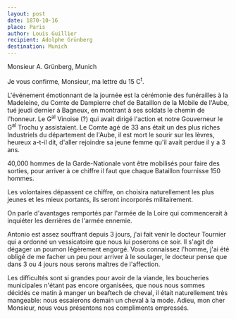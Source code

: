 ```yaml
---
layout: post
date: 1870-10-16
place: Paris
author: Louis Guillier
recipient: Adolphe Grünberg
destination: Munich
---
```


Monsieur A. Grünberg, Munich


Je vous confirme, Monsieur, ma lettre du 15 C<sup>t</sup>.


L'événement émotionnant de la journée est la cérémonie des funérailles à la
Madeleine, du Comte de Dampierre chef de Bataillon de la Mobile de l'Aube, tué
jeudi dernier à Bagneux, en montrant à ses soldats le chemin de l'honneur. Le
G<sup>al</sup> Vinoise (?) qui avait dirigé l'action et notre Gouverneur le G<sup>al</sup> Trochu
y assistaient. Le Comte agé de 33 ans était  un des plus riches Industriels du
département de l'Aube, il est mort le sourir sur les lèvres, heureux a-t-il
dit, d'aller rejoindre sa jeune femme qu'il avait perdue il y a 3 ans.

40,000 hommes de la Garde-Nationale vont être mobilisés pour faire des sorties,
pour arriver à ce chiffre il faut que chaque Bataillon fournisse 150 hommes.

Les volontaires dépassent ce chiffre, on choisira naturellement les plus jeunes
et les mieux portants, ils seront incorporés militairement.

On parle d'avantages remportés par l'armée de la Loire qui commencerait
à inquiéter les derrières de l'armée ennemie.

Antonio est assez souffrant depuis 3 jours, j'ai fait venir le docteur Tournier
qui a ordonné un vessicatoire que nous lui poserons ce soir. Il s'agit de
dégager un poumon légèrement engorgé. Vous connaissez l'homme, j'ai été obligé
de me facher un peu pour arriver à le soulager, le docteur pense que dans 3 ou
4 jours nous serons maîtres de l'affection.

Les difficultés sont si grandes pour avoir de la viande, les boucheries
municipales n'étant pas encore organisées, que nous nous sommes décidés ce
matin à manger un beaftech de cheval, il était naturellement très mangeable:
nous essaierons demain un cheval à la mode. Adieu, mon cher Monsieur, nous vous
présentons nos compliments empressés.
